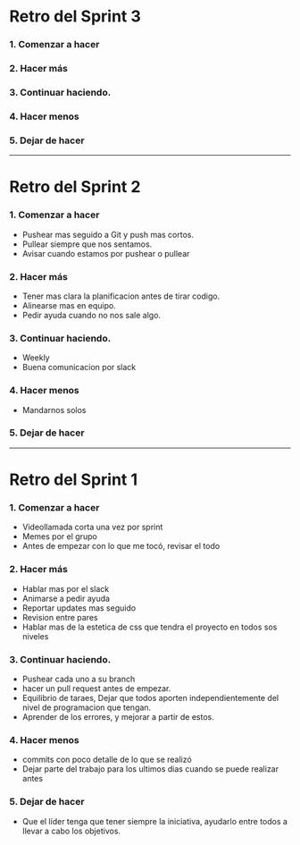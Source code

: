 # Retro del Sprint 3

### 1. Comenzar a hacer

### 2. Hacer más

### 3. Continuar haciendo.

### 4. Hacer menos

### 5. Dejar de hacer

---

# Retro del Sprint 2

### 1. Comenzar a hacer
- Pushear mas seguido a Git y push mas cortos.
- Pullear siempre que nos sentamos.
- Avisar cuando estamos por pushear o pullear


### 2. Hacer más
- Tener mas clara la planificacion antes de tirar codigo.
- Alinearse mas en equipo.
- Pedir ayuda cuando no nos sale algo.

### 3. Continuar haciendo.
- Weekly
- Buena comunicacion por slack

### 4. Hacer menos
- Mandarnos solos

### 5. Dejar de hacer

---

# Retro del Sprint 1

### 1. Comenzar a hacer
- Videollamada corta una vez por sprint
- Memes por el grupo
- Antes de empezar con lo que me tocó, revisar el todo

### 2. Hacer más
- Hablar mas por el slack
- Animarse a pedir ayuda
- Reportar updates mas seguido
- Revision entre pares
- Hablar mas de la estetica de css que tendra el proyecto en todos sos niveles


### 3. Continuar haciendo.
- Pushear cada uno a su branch
- hacer un pull request antes de empezar.
- Equilibrio de taraes, Dejar que todos aporten independientemente del nivel de programacion que tengan.
- Aprender de los errores, y mejorar a partir de estos.

### 4. Hacer menos
- commits con poco detalle de lo que se realizó
- Dejar parte del trabajo para los ultimos dias cuando se puede realizar antes

### 5. Dejar de hacer
- Que el líder tenga que tener siempre la iniciativa, ayudarlo entre todos a llevar a cabo los objetivos.